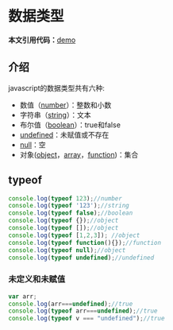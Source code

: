 # 数据类型

**本文引用代码：**[demo](demo.js)

## 介绍

javascript的数据类型共有六种:

- 数值（[number](number.md)）：整数和小数
- 字符串（[string](string.md)）：文本
- 布尔值（[boolean](boolean.md)）：true和false
- [undefined](null-undefined.md)：未赋值或不存在
- [null](null-undefined.md)：空
- 对象([object](object.md)，[array](array.md)，[function](function.md))：集合


## typeof

```javascript
console.log(typeof 123);//number
console.log(typeof '123');//string
console.log(typeof false);//boolean
console.log(typeof {});//object
console.log(typeof []);//object
console.log(typeof [1,2,3]); //object
console.log(typeof function(){});//function
console.log(typeof null);//object
console.log(typeof undefined);//undefined
```

### 未定义和未赋值

```javascript
var arr;
console.log(arr===undefined);//true
console.log(typeof arr===undefined);//true
console.log(typeof v === "undefined");//true
```

